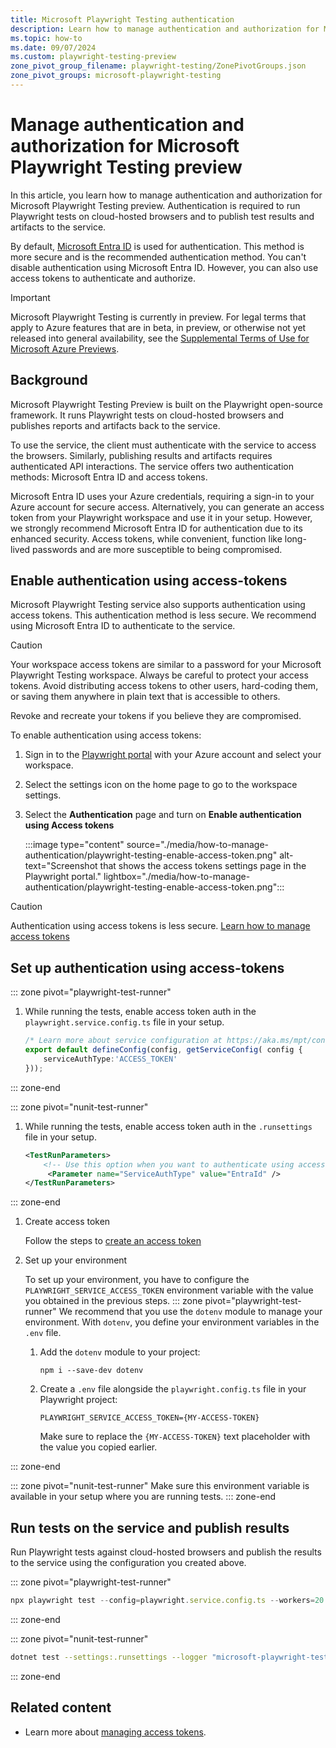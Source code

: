 ```yaml
---
title: Microsoft Playwright Testing authentication
description: Learn how to manage authentication and authorization for Microsoft Playwright Testing preview
ms.topic: how-to
ms.date: 09/07/2024
ms.custom: playwright-testing-preview
zone_pivot_group_filename: playwright-testing/ZonePivotGroups.json
zone_pivot_groups: microsoft-playwright-testing
---
```


# Manage authentication and authorization for Microsoft Playwright Testing preview

In this article, you learn how to manage authentication and authorization for Microsoft Playwright Testing preview. Authentication is required to run Playwright tests on cloud-hosted browsers and to publish test results and artifacts to the service.

By default, [Microsoft Entra ID](/entra/identity/) is used for authentication. This method is more secure and is the recommended authentication method. You can't disable authentication using Microsoft Entra ID. However, you can also use access tokens to authenticate and authorize.


> [!IMPORTANT]
> Microsoft Playwright Testing is currently in preview. For legal terms that apply to Azure features that are in beta, in preview, or otherwise not yet released into general availability, see the [Supplemental Terms of Use for Microsoft Azure Previews](https://azure.microsoft.com/support/legal/preview-supplemental-terms/).

## Background  

Microsoft Playwright Testing Preview is built on the Playwright open-source framework. It runs Playwright tests on cloud-hosted browsers and publishes reports and artifacts back to the service. 

To use the service, the client must authenticate with the service to access the browsers. Similarly, publishing results and artifacts requires authenticated API interactions. The service offers two authentication methods: Microsoft Entra ID and access tokens.

Microsoft Entra ID uses your Azure credentials, requiring a sign-in to your Azure account for secure access. Alternatively, you can generate an access token from your Playwright workspace and use it in your setup. However, we strongly recommend Microsoft Entra ID for authentication due to its enhanced security. Access tokens, while convenient, function like long-lived passwords and are more susceptible to being compromised.

## Enable authentication using access-tokens

Microsoft Playwright Testing service also supports authentication using access tokens. This authentication method is less secure. We recommend using Microsoft Entra ID to authenticate to the service. 

> [!CAUTION]
> Your workspace access tokens are similar to a password for your Microsoft Playwright Testing workspace. Always be careful to protect your access tokens. Avoid distributing access tokens to other users, hard-coding them, or saving them anywhere in plain text that is accessible to others.

Revoke and recreate your tokens if you believe they are compromised.

To enable authentication using access tokens:

1. Sign in to the [Playwright portal](https://aka.ms/mpt/portal) with your Azure account and select your workspace.

1. Select the settings icon on the home page to go to the workspace settings.

1. Select the **Authentication** page and turn on **Enable authentication using Access tokens**


    :::image type="content" source="./media/how-to-manage-authentication/playwright-testing-enable-access-token.png" alt-text="Screenshot that shows the access tokens settings page in the Playwright portal." lightbox="./media/how-to-manage-authentication/playwright-testing-enable-access-token.png":::

> [!CAUTION]
> Authentication using access tokens is less secure. [Learn how to manage access tokens](./how-to-manage-access-tokens.md)

## Set up authentication using access-tokens
::: zone pivot="playwright-test-runner"

1. While running the tests, enable access token auth in the `playwright.service.config.ts` file in your setup. 

    ```typescript
    /* Learn more about service configuration at https://aka.ms/mpt/config */
    export default defineConfig(config, getServiceConfig( config {
        serviceAuthType:'ACCESS_TOKEN'
    }));
    ```
::: zone-end

::: zone pivot="nunit-test-runner"
1. While running the tests, enable access token auth in the `.runsettings` file in your setup. 

    ```xml
    <TestRunParameters>
        <!-- Use this option when you want to authenticate using access tokens. This mode of auth should be enabled for the workspace. -->
         <Parameter name="ServiceAuthType" value="EntraId" />
    </TestRunParameters>
    ```
::: zone-end

1. Create access token 

    Follow the steps to [create an access token](./how-to-manage-access-tokens.md#generate-a-workspace-access-token)


1. Set up your environment

    To set up your environment, you have to configure the `PLAYWRIGHT_SERVICE_ACCESS_TOKEN` environment variable with the value you obtained in the previous steps.
::: zone pivot="playwright-test-runner"
    We recommend that you use the `dotenv` module to manage your environment. With `dotenv`, you define your environment variables in the `.env` file.

    1. Add the `dotenv` module to your project:

        ```shell
        npm i --save-dev dotenv
        ```

    1. Create a `.env` file alongside the `playwright.config.ts` file in your Playwright project:
        
        ```
        PLAYWRIGHT_SERVICE_ACCESS_TOKEN={MY-ACCESS-TOKEN}
        ```

        Make sure to replace the `{MY-ACCESS-TOKEN}` text placeholder with the value you copied earlier.

::: zone-end

::: zone pivot="nunit-test-runner"
    Make sure this environment variable is available in your setup where you are running tests. 
::: zone-end
## Run tests on the service and publish results

Run Playwright tests against cloud-hosted browsers and publish the results to the service using the configuration you created above.

::: zone pivot="playwright-test-runner"
```typescript
npx playwright test --config=playwright.service.config.ts --workers=20
```
::: zone-end

::: zone pivot="nunit-test-runner"
```bash
dotnet test --settings:.runsettings --logger "microsoft-playwright-testing" -- NUnit.NumberOfTestWorkers=20
```
::: zone-end
## Related content

- Learn more about [managing access tokens](./how-to-manage-access-tokens.md).
